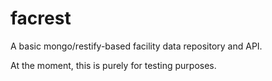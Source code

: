 facrest
=======

A basic mongo/restify-based facility data repository and API.

At the moment, this is purely for testing purposes.
